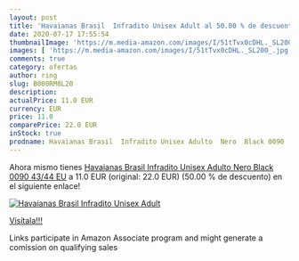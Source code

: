 ```yaml
---
layout: post
title: 'Havaianas Brasil  Infradito Unisex Adult al 50.00 % de descuento'
date: 2020-07-17 17:55:54
thumbnailImage: 'https://m.media-amazon.com/images/I/51tTvx0cDHL._SL200_.jpg'
images: [ 'https://m.media-amazon.com/images/I/51tTvx0cDHL._SL200_.jpg' ]
comments: true
category: ofertas
author: ring
slug: B000RM8L20
description:
actualPrice: 11.0 EUR
currency: EUR
price: 11.0
comparePrice: 22.0 EUR
inStock: true
prodname: Havaianas Brasil  Infradito Unisex Adulto  Nero  Black 0090   43/44 EU
---
```


Ahora mismo tienes [Havaianas Brasil  Infradito Unisex Adulto  Nero  Black 0090   43/44 EU](https://www.amazon.it/dp/B000RM8L20/?tag=tolees00-21) a 11.0 EUR (original: 22.0 EUR) (50.00 %  de descuento) en el siguiente enlace!

[![Havaianas Brasil  Infradito Unisex Adult](https://m.media-amazon.com/images/I/51tTvx0cDHL._SL200_.jpg)](https://www.amazon.it/dp/B000RM8L20/?tag=tolees00-21)

[Visítala!!!](https://www.amazon.it/dp/B000RM8L20/?tag=tolees00-21)

Links participate in Amazon Associate program and might generate a comission on qualifying sales
